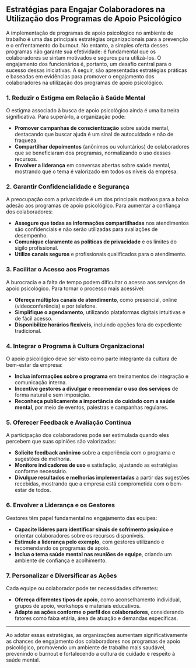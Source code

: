 
## Estratégias para Engajar Colaboradores na Utilização dos Programas de Apoio Psicológico

A implementação de programas de apoio psicológico no ambiente de trabalho é uma das principais estratégias organizacionais para a prevenção e o enfrentamento do burnout. No entanto, a simples oferta desses programas não garante sua efetividade: é fundamental que os colaboradores se sintam motivados e seguros para utilizá-los. O engajamento dos funcionários é, portanto, um desafio central para o sucesso dessas iniciativas. A seguir, são apresentadas estratégias práticas e baseadas em evidências para promover o engajamento dos colaboradores na utilização dos programas de apoio psicológico.

### 1. **Reduzir o Estigma em Relação à Saúde Mental**

O estigma associado à busca de apoio psicológico ainda é uma barreira significativa. Para superá-lo, a organização pode:

- **Promover campanhas de conscientização** sobre saúde mental, destacando que buscar ajuda é um sinal de autocuidado e não de fraqueza.
- **Compartilhar depoimentos** (anônimos ou voluntários) de colaboradores que se beneficiaram dos programas, normalizando o uso desses recursos.
- **Envolver a liderança** em conversas abertas sobre saúde mental, mostrando que o tema é valorizado em todos os níveis da empresa.

### 2. **Garantir Confidencialidade e Segurança**

A preocupação com a privacidade é um dos principais motivos para a baixa adesão aos programas de apoio psicológico. Para aumentar a confiança dos colaboradores:

- **Assegure que todas as informações compartilhadas** nos atendimentos são confidenciais e não serão utilizadas para avaliações de desempenho.
- **Comunique claramente as políticas de privacidade** e os limites do sigilo profissional.
- **Utilize canais seguros** e profissionais qualificados para o atendimento.

### 3. **Facilitar o Acesso aos Programas**

A burocracia e a falta de tempo podem dificultar o acesso aos serviços de apoio psicológico. Para tornar o processo mais acessível:

- **Ofereça múltiplos canais de atendimento**, como presencial, online (videoconferência) e por telefone.
- **Simplifique o agendamento**, utilizando plataformas digitais intuitivas e de fácil acesso.
- **Disponibilize horários flexíveis**, incluindo opções fora do expediente tradicional.

### 4. **Integrar o Programa à Cultura Organizacional**

O apoio psicológico deve ser visto como parte integrante da cultura de bem-estar da empresa:

- **Inclua informações sobre o programa** em treinamentos de integração e comunicação interna.
- **Incentive gestores a divulgar e recomendar o uso dos serviços** de forma natural e sem imposição.
- **Reconheça publicamente a importância do cuidado com a saúde mental**, por meio de eventos, palestras e campanhas regulares.

### 5. **Oferecer Feedback e Avaliação Contínua**

A participação dos colaboradores pode ser estimulada quando eles percebem que suas opiniões são valorizadas:

- **Solicite feedback anônimo** sobre a experiência com o programa e sugestões de melhoria.
- **Monitore indicadores de uso** e satisfação, ajustando as estratégias conforme necessário.
- **Divulgue resultados e melhorias implementadas** a partir das sugestões recebidas, mostrando que a empresa está comprometida com o bem-estar de todos.

### 6. **Envolver a Liderança e os Gestores**

Gestores têm papel fundamental no engajamento das equipes:

- **Capacite líderes para identificar sinais de sofrimento psíquico** e orientar colaboradores sobre os recursos disponíveis.
- **Estimule a liderança pelo exemplo**, com gestores utilizando e recomendando os programas de apoio.
- **Inclua o tema saúde mental nas reuniões de equipe**, criando um ambiente de confiança e acolhimento.

### 7. **Personalizar e Diversificar as Ações**

Cada equipe ou colaborador pode ter necessidades diferentes:

- **Ofereça diferentes tipos de apoio**, como aconselhamento individual, grupos de apoio, workshops e materiais educativos.
- **Adapte as ações conforme o perfil dos colaboradores**, considerando fatores como faixa etária, área de atuação e demandas específicas.

---

Ao adotar essas estratégias, as organizações aumentam significativamente as chances de engajamento dos colaboradores nos programas de apoio psicológico, promovendo um ambiente de trabalho mais saudável, prevenindo o burnout e fortalecendo a cultura de cuidado e respeito à saúde mental.
```
